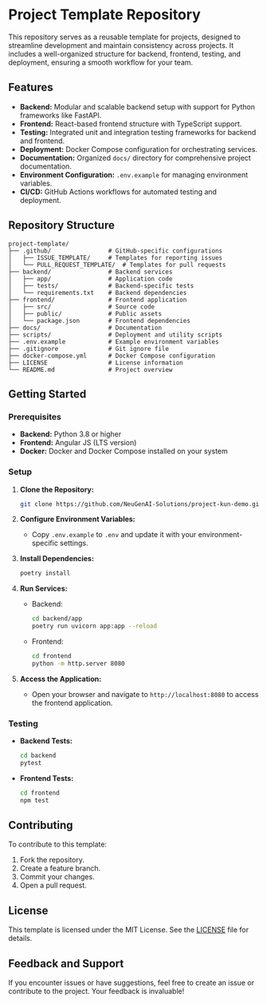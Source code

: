 # Project Template Repository

This repository serves as a reusable template for projects, designed to streamline development and maintain consistency across projects. It includes a well-organized structure for backend, frontend, testing, and deployment, ensuring a smooth workflow for your team.

## Features
- **Backend:** Modular and scalable backend setup with support for Python frameworks like FastAPI.
- **Frontend:** React-based frontend structure with TypeScript support.
- **Testing:** Integrated unit and integration testing frameworks for backend and frontend.
- **Deployment:** Docker Compose configuration for orchestrating services.
- **Documentation:** Organized `docs/` directory for comprehensive project documentation.
- **Environment Configuration:** `.env.example` for managing environment variables.
- **CI/CD:** GitHub Actions workflows for automated testing and deployment.

## Repository Structure
```
project-template/
├── .github/                # GitHub-specific configurations
│   ├── ISSUE_TEMPLATE/     # Templates for reporting issues
│   └── PULL_REQUEST_TEMPLATE/  # Templates for pull requests
├── backend/                # Backend services
│   ├── app/                # Application code
│   ├── tests/              # Backend-specific tests
│   └── requirements.txt    # Backend dependencies
├── frontend/               # Frontend application
│   ├── src/                # Source code
│   ├── public/             # Public assets
│   └── package.json        # Frontend dependencies
├── docs/                   # Documentation
├── scripts/                # Deployment and utility scripts
├── .env.example            # Example environment variables
├── .gitignore              # Git ignore file
├── docker-compose.yml      # Docker Compose configuration
├── LICENSE                 # License information
└── README.md               # Project overview
```

## Getting Started

### Prerequisites
- **Backend:** Python 3.8 or higher
- **Frontend:** Angular JS (LTS version)
- **Docker:** Docker and Docker Compose installed on your system

### Setup
1. **Clone the Repository:**
   ```bash
   git clone https://github.com/NeuGenAI-Solutions/project-kun-demo.git
   ```

2. **Configure Environment Variables:**
   - Copy `.env.example` to `.env` and update it with your environment-specific settings.

3. **Install Dependencies:**
     ```bash
     poetry install
     ```

4. **Run Services:**
   - Backend:
     ```bash
     cd backend/app
     poetry run uvicorn app:app --reload
     ```
   - Frontend:
     ```bash
     cd frontend
     python -m http.server 8080
     ```
5. **Access the Application:**
    - Open your browser and navigate to `http://localhost:8080` to access the frontend application.

### Testing
- **Backend Tests:**
  ```bash
  cd backend
  pytest
  ```
- **Frontend Tests:**
  ```bash
  cd frontend
  npm test
  ```

## Contributing
To contribute to this template:
1. Fork the repository.
2. Create a feature branch.
3. Commit your changes.
4. Open a pull request.

## License
This template is licensed under the MIT License. See the [LICENSE](LICENSE) file for details.

## Feedback and Support
If you encounter issues or have suggestions, feel free to create an issue or contribute to the project. Your feedback is invaluable!

